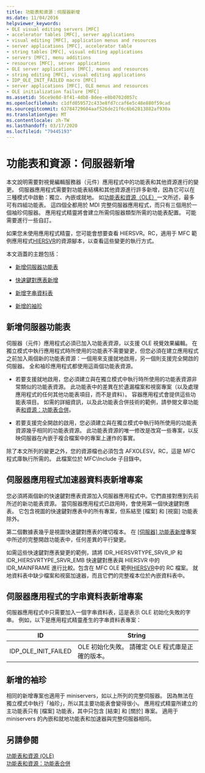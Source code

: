```yaml
---
title: 功能表和資源：伺服器新增
ms.date: 11/04/2016
helpviewer_keywords:
- OLE visual editing servers [MFC]
- accelerator tables [MFC], server applications
- visual editing [MFC], application menus and resources
- server applications [MFC], accelerator table
- string tables [MFC], visual editing applications
- servers [MFC], menu additions
- resources [MFC], server applications
- OLE server applications [MFC], menus and resources
- string editing [MFC], visual editing applications
- IDP_OLE_INIT_FAILED macro [MFC]
- server applications [MFC], OLE menus and resources
- OLE initialization failure [MFC]
ms.assetid: 56ce9e8d-8f41-4db8-8dee-e8b0702d057c
ms.openlocfilehash: c1dfd059572c433e8fd7ccaf6e5c48e880f59cad
ms.sourcegitcommit: 63784729604aaf526de21f6c6b62813882af930a
ms.translationtype: MT
ms.contentlocale: zh-TW
ms.lasthandoff: 03/17/2020
ms.locfileid: "79445193"
---
```

# <a name="menus-and-resources-server-additions"></a>功能表和資源：伺服器新增

本文說明需要對視覺編輯服務器（元件）應用程式中的功能表和其他資源進行的變更。 伺服器應用程式需要對功能表結構和其他資源進行許多新增，因為它可以在三種模式中啟動：獨立、內嵌或就地。 如[功能表和資源（OLE）](../mfc/menus-and-resources-ole.md)一文所述，最多可有四組功能表。 這四個全都用於 MDI 完整伺服器應用程式，而只有三個用於一個袖珍伺服器。 應用程式精靈將會建立所需伺服器類型所需的功能表配置。 可能需要進行一些自訂。

如果您未使用應用程式精靈，您可能會想要查看 HIERSVR。RC，適用于 MFC 範例應用程式[HIERSVR](../overview/visual-cpp-samples.md)的資源腳本，以查看這些變更的執行方式。

本文涵蓋的主題包括：

- [新增伺服器功能表](#_core_server_menu_additions)

- [快速鍵對應表新增](#_core_server_application_accelerator_table_additions)

- [新增字串資料表](../mfc/menus-and-resources-container-additions.md)

- [新增的袖珍](#_core_mini.2d.server_additions)

##  <a name="_core_server_menu_additions"></a>新增伺服器功能表

伺服器（元件）應用程式必須已加入功能表資源，以支援 OLE 視覺效果編輯。 在獨立模式中執行應用程式時所使用的功能表不需要變更，但您必須在建立應用程式之前加入兩個新的功能表資源：一個用來支援就地啟用，另一個則支援完全開啟的伺服器。 全和袖珍應用程式都使用這兩個功能表資源。

- 若要支援就地啟用，您必須建立與在獨立模式中執行時所使用的功能表資源非常類似的功能表資源。 此功能表中的差異在於遺漏檔案和視窗專案（以及處理應用程式的任何其他功能表項目，而不是資料）。 容器應用程式會提供這些功能表項目。 如需的詳細資訊，以及此功能表合併技術的範例，請參閱文章功能表[和資源：功能表合併](../mfc/menus-and-resources-menu-merging.md)。

- 若要支援完全開啟的啟用，您必須建立與在獨立模式中執行時所使用的功能表資源幾乎相同的功能表資源。 此功能表資源的唯一修改是改寫一些專案，以反映伺服器在內嵌于複合檔案中的專案上運作的事實。

除了本文所列的變更之外，您的資源檔也必須包含 AFXOLESV。RC，這是 MFC 程式庫執行所需的。 此檔案位於 MFC\Include 子目錄中。

##  <a name="_core_server_application_accelerator_table_additions"></a>伺服器應用程式加速器資料表新增專案

您必須將兩個新的快速鍵對應表資源加入伺服器應用程式中。它們直接對應到先前所述的新功能表資源。 當伺服器應用程式已啟用時，會使用第一個快速鍵對應表。 它包含視圖的快速鍵對應表中的所有專案，但系結至 [檔案] 和 [視窗] 功能表除外。

第二個數據表幾乎是視圖快速鍵對應表的確切複本。 在 [[伺服器] 功能表新增](#_core_server_menu_additions)專案中所述的完整開啟功能表中，任何差異的平行變更。

如需這些快速鍵對應表變更的範例，請將 IDR_HIERSVRTYPE_SRVR_IP 和 IDR_HIERSVRTYPE_SRVR_EMB 快速鍵對應表與 HIERSVR 中的 IDR_MAINFRAME 進行比較。包含在 MFC OLE 範例[HIERSVR](../overview/visual-cpp-samples.md)中的 RC 檔案。 就地資料表中缺少檔案和視窗加速器，而且它們的完整複本位於內嵌資料表中。

##  <a name="_core_string_table_additions_for_server_applications"></a>伺服器應用程式的字串資料表新增專案

伺服器應用程式中只需要加入一個字串資料表，這是表示 OLE 初始化失敗的字串。 例如，以下是應用程式精靈產生的字串資料表專案：

|ID|String|
|--------|------------|
|IDP_OLE_INIT_FAILED|OLE 初始化失敗。 請確定 OLE 程式庫是正確的版本。|

##  <a name="_core_mini.2d.server_additions"></a>新增的袖珍

相同的新增專案也適用于 miniservers，如以上所列的完整伺服器。 因為無法在獨立模式中執行「袖珍」，所以其主要功能表會變得很小。 應用程式精靈所建立的主功能表只有 [檔案] 功能表，其中只包含 [結束] 和 [關於] 專案。 適用于 miniservers 的內嵌和就地功能表和加速器與完整伺服器相同。

## <a name="see-also"></a>另請參閱

[功能表和資源 (OLE)](../mfc/menus-and-resources-ole.md)<br/>
[功能表和資源：功能表合併](../mfc/menus-and-resources-menu-merging.md)
